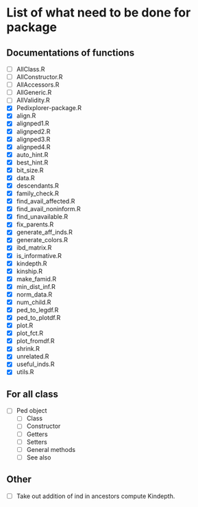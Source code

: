 # List of what need to be done for package

## Documentations of functions

- [ ] AllClass.R
- [ ] AllConstructor.R
- [ ] AllAccessors.R
- [ ] AllGeneric.R
- [ ] AllValidity.R
- [x] Pedixplorer-package.R
- [x] align.R
- [x] alignped1.R
- [x] alignped2.R
- [x] alignped3.R
- [x] alignped4.R
- [x] auto_hint.R
- [x] best_hint.R
- [x] bit_size.R
- [x] data.R
- [x] descendants.R
- [x] family_check.R
- [x] find_avail_affected.R
- [x] find_avail_noninform.R
- [x] find_unavailable.R
- [x] fix_parents.R
- [x] generate_aff_inds.R
- [x] generate_colors.R
- [x] ibd_matrix.R
- [x] is_informative.R
- [x] kindepth.R
- [x] kinship.R
- [x] make_famid.R
- [x] min_dist_inf.R
- [x] norm_data.R
- [x] num_child.R
- [x] ped_to_legdf.R
- [x] ped_to_plotdf.R
- [x] plot.R
- [x] plot_fct.R
- [x] plot_fromdf.R
- [x] shrink.R
- [x] unrelated.R
- [x] useful_inds.R
- [x] utils.R

## For all class

- [ ] Ped object
  - [ ] Class
  - [ ] Constructor
  - [ ] Getters
  - [ ] Setters
  - [ ] General methods
  - [ ] See also

## Other

- [ ] Take out addition of ind in ancestors compute Kindepth.
